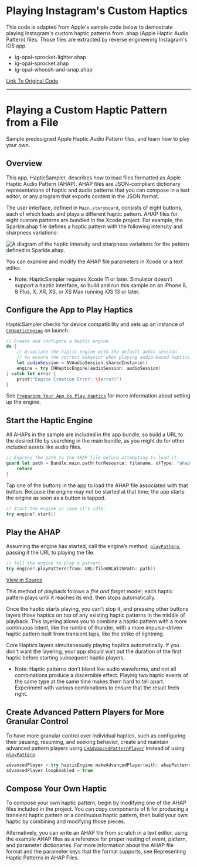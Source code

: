 # Playing Instagram's Custom Haptics

This code is adapted from Apple's sample code below to demostrate playing Instagram's custom haptic patterns from .ahap (Apple Haptic Audio Pattern) files. Those files are extracted by reverse engineering Instagram's iOS app.

- ig-opal-sprocket-lighter.ahap
- ig-opal-sprocket.ahap
- ig-opal-whoosh-and-snap.ahap

[Link To Original Code](https://developer.apple.com/documentation/corehaptics/playing-a-custom-haptic-pattern-from-a-file)
___

# Playing a Custom Haptic Pattern from a File

Sample predesigned Apple Haptic Audio Pattern files, and learn how to play your own.

## Overview

This app, HapticSampler, describes how to load files formatted as Apple Haptic Audio Pattern (AHAP). AHAP files are JSON-compliant dictionary representations of haptic and audio patterns that you can compose in a text editor, or any program that exports content in the JSON format.

The user interface, defined in `Main.storyboard`, consists of eight buttons, each of which loads and plays a different haptic pattern. AHAP files for eight custom patterns are bundled in the Xcode project. For example, the Sparkle.ahap file defines a haptic pattern with the following intensity and sharpness variations:

![A diagram of the haptic intensity and sharpness variations for the pattern defined in Sparkle.ahap.](Documentation/HapticSparkle.png)

You can examine and modify the AHAP file parameters in Xcode or a text editor.

- Note: HapticSampler requires Xcode 11 or later. Simulator doesn’t support a haptic interface, so build and run this sample on an iPhone 8, 8 Plus, X, XR, XS, or XS Max running iOS 13 or later.

## Configure the App to Play Haptics

HapticSampler checks for device compatibility and sets up an instance of [`CHHapticEngine`](https://developer.apple.com/documentation/corehaptics/chhapticengine) on launch.

``` swift
// Create and configure a haptic engine.
do {
    // Associate the haptic engine with the default audio session
    // to ensure the correct behavior when playing audio-based haptics.
    let audioSession = AVAudioSession.sharedInstance()
    engine = try CHHapticEngine(audioSession: audioSession)
} catch let error {
    print("Engine Creation Error: \(error)")
}
```

See [`Preparing Your App to Play Haptics`](https://developer.apple.com/documentation/corehaptics/preparing_your_app_to_play_haptics) for more information about setting up the engine.

## Start the Haptic Engine

All AHAPs in the sample are included in the app bundle, so build a URL to the desired file by searching in the main bundle, as you might do for other included assets like audio files.

``` swift
// Express the path to the AHAP file before attempting to load it.
guard let path = Bundle.main.path(forResource: filename, ofType: "ahap") else {
    return
}
```

Tap one of the buttons in the app to load the AHAP file associated with that button. Because the engine may not be started at that time, the app starts the engine as soon as a button is tapped.

``` swift
// Start the engine in case it's idle.
try engine?.start()
```

## Play the AHAP

Assuming the engine has started, call the engine’s method, [`playPattern`](https://developer.apple.com/documentation/corehaptics/chhapticengine/playpattern(from:)), passing it the URL to playing the file.

``` swift
// Tell the engine to play a pattern.
try engine?.playPattern(from: URL(fileURLWithPath: path))
```
[View in Source](x-source-tag://PlayAHAP)      

This method of playback follows a *fire and forget* model; each haptic pattern plays until it reaches its end, then stops automatically.

Once the haptic starts playing, you can't stop it, and pressing other buttons layers those haptics on top of any existing haptic patterns in the middle of playback. This layering allows you to combine a haptic pattern with a more continuous intent, like the rumble of thunder, with a more impulse-driven haptic pattern built from transient taps, like the strike of lightning.

Core Haptics layers simultaneously playing haptics automatically. If you don't want the layering, your app should wait out the duration of the first haptic before starting subsequent haptic players.

- Note: Haptic patterns don’t blend like audio waveforms, and not all combinations produce a discernible effect. Playing two haptic events of the same type at the same time makes them hard to tell apart. Experiment with various combinations to ensure that the result feels right.

## Create Advanced Pattern Players for More Granular Control

To have more granular control over individual haptics, such as configuring their pausing, resuming, and seeking behavior, create and maintain advanced pattern players using [`CHAdvancedPatternPlayer`](https://developer.apple.com/documentation/corehaptics/chhapticadvancedpatternplayer) instead of using [`playPattern`](https://developer.apple.com/documentation/corehaptics/chhapticengine/playpattern(from:)).

``` swift
advancedPlayer = try hapticEngine.makeAdvancedPlayer(with: ahapPattern)
advancedPlayer.loopEnabled = true
```

## Compose Your Own Haptic

To compose your own haptic pattern, begin by modifying one of the AHAP files included in the project. You can copy components of it for producing a transient haptic pattern or a continuous haptic pattern, then build your own haptic by combining and modifying those pieces.

Alternatively, you can write an AHAP file from scratch in a text editor, using the example AHAP files as a reference for proper nesting of event, pattern, and parameter dictionaries. For more information about the AHAP file format and the parameter keys that the format supports, see Representing Haptic Patterns in AHAP Files.
